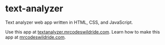 # text-analyzer

Text analyzer web app written in HTML, CSS, and JavaScript.

Use this app at [textanalyzer.mrcodeswildride.com](https://textanalyzer.mrcodeswildride.com/).
Learn how to make this app at [mrcodeswildride.com](https://www.mrcodeswildride.com/).